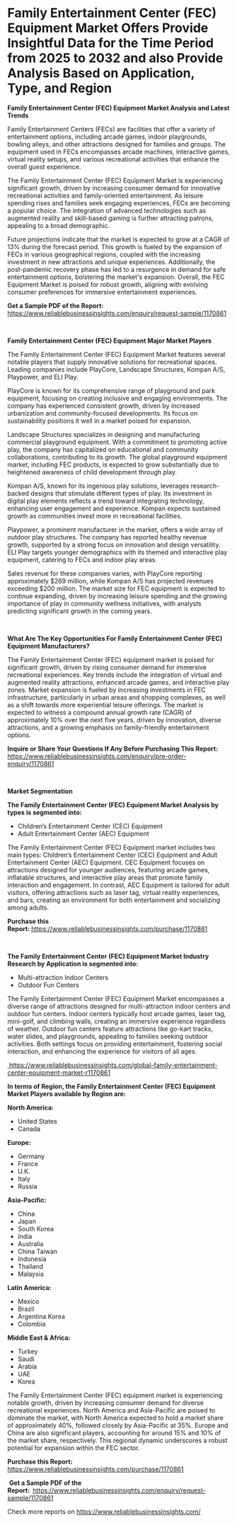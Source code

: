 <p><h1>Family Entertainment Center (FEC) Equipment Market Offers Provide Insightful Data for the Time Period from 2025 to 2032 and also Provide Analysis Based on Application, Type, and Region</h1></p><p><strong>Family Entertainment Center (FEC) Equipment Market Analysis and Latest Trends</strong></p>
<p><p>Family Entertainment Centers (FECs) are facilities that offer a variety of entertainment options, including arcade games, indoor playgrounds, bowling alleys, and other attractions designed for families and groups. The equipment used in FECs encompasses arcade machines, interactive games, virtual reality setups, and various recreational activities that enhance the overall guest experience.</p><p>The Family Entertainment Center (FEC) Equipment Market is experiencing significant growth, driven by increasing consumer demand for innovative recreational activities and family-oriented entertainment. As leisure spending rises and families seek engaging experiences, FECs are becoming a popular choice. The integration of advanced technologies such as augmented reality and skill-based gaming is further attracting patrons, appealing to a broad demographic. </p><p>Future projections indicate that the market is expected to grow at a CAGR of 13% during the forecast period. This growth is fueled by the expansion of FECs in various geographical regions, coupled with the increasing investment in new attractions and unique experiences. Additionally, the post-pandemic recovery phase has led to a resurgence in demand for safe entertainment options, bolstering the market's expansion. Overall, the FEC Equipment Market is poised for robust growth, aligning with evolving consumer preferences for immersive entertainment experiences.</p></p>
<p><strong>Get a Sample PDF of the Report:&nbsp;</strong> <a href="https://www.reliablebusinessinsights.com/enquiry/request-sample/1170861?utm_campaign=2729&utm_medium=2&utm_source=Github&utm_content=ia&utm_term=11032025&utm_id=family-entertainment-center-fec-equipment">https://www.reliablebusinessinsights.com/enquiry/request-sample/1170861</a></p>
<p>&nbsp;</p>
<p><strong>Family Entertainment Center (FEC) Equipment Major Market Players</strong></p>
<p><p>The Family Entertainment Center (FEC) Equipment Market features several notable players that supply innovative solutions for recreational spaces. Leading companies include PlayCore, Landscape Structures, Kompan A/S, Playpower, and ELI Play. </p><p>PlayCore is known for its comprehensive range of playground and park equipment, focusing on creating inclusive and engaging environments. The company has experienced consistent growth, driven by increased urbanization and community-focused developments. Its focus on sustainability positions it well in a market poised for expansion.</p><p>Landscape Structures specializes in designing and manufacturing commercial playground equipment. With a commitment to promoting active play, the company has capitalized on educational and community collaborations, contributing to its growth. The global playground equipment market, including FEC products, is expected to grow substantially due to heightened awareness of child development through play.</p><p>Kompan A/S, known for its ingenious play solutions, leverages research-backed designs that stimulate different types of play. Its investment in digital play elements reflects a trend toward integrating technology, enhancing user engagement and experience. Kompan expects sustained growth as communities invest more in recreational facilities.</p><p>Playpower, a prominent manufacturer in the market, offers a wide array of outdoor play structures. The company has reported healthy revenue growth, supported by a strong focus on innovation and design versatility. ELI Play targets younger demographics with its themed and interactive play equipment, catering to FECs and indoor play areas.</p><p>Sales revenue for these companies varies, with PlayCore reporting approximately $269 million, while Kompan A/S has projected revenues exceeding $200 million. The market size for FEC equipment is expected to continue expanding, driven by increasing leisure spending and the growing importance of play in community wellness initiatives, with analysts predicting significant growth in the coming years.</p></p>
<p>&nbsp;</p>
<p><strong>What Are The Key Opportunities For Family Entertainment Center (FEC) Equipment Manufacturers?</strong></p>
<p><p>The Family Entertainment Center (FEC) equipment market is poised for significant growth, driven by rising consumer demand for immersive recreational experiences. Key trends include the integration of virtual and augmented reality attractions, enhanced arcade games, and interactive play zones. Market expansion is fueled by increasing investments in FEC infrastructure, particularly in urban areas and shopping complexes, as well as a shift towards more experiential leisure offerings. The market is expected to witness a compound annual growth rate (CAGR) of approximately 10% over the next five years, driven by innovation, diverse attractions, and a growing emphasis on family-friendly entertainment options.</p></p>
<p><strong>Inquire or Share Your Questions If Any Before Purchasing This Report:</strong> <a href="https://www.reliablebusinessinsights.com/enquiry/pre-order-enquiry/1170861?utm_campaign=2729&utm_medium=2&utm_source=Github&utm_content=ia&utm_term=11032025&utm_id=family-entertainment-center-fec-equipment">https://www.reliablebusinessinsights.com/enquiry/pre-order-enquiry/1170861</a></p>
<p>&nbsp;</p>
<p><strong>Market Segmentation</strong></p>
<p><strong>The Family Entertainment Center (FEC) Equipment Market Analysis by types is segmented into:</strong></p>
<p><ul><li>Children’s Entertainment Center (CEC) Equipment</li><li>Adult Entertainment Center (AEC) Equipment</li></ul></p>
<p><p>The Family Entertainment Center (FEC) Equipment market includes two main types: Children’s Entertainment Center (CEC) Equipment and Adult Entertainment Center (AEC) Equipment. CEC Equipment focuses on attractions designed for younger audiences, featuring arcade games, inflatable structures, and interactive play areas that promote family interaction and engagement. In contrast, AEC Equipment is tailored for adult visitors, offering attractions such as laser tag, virtual reality experiences, and bars, creating an environment for both entertainment and socializing among adults.</p></p>
<p><strong>Purchase this Report:&nbsp;</strong><a href="https://www.reliablebusinessinsights.com/purchase/1170861?utm_campaign=2729&utm_medium=2&utm_source=Github&utm_content=ia&utm_term=11032025&utm_id=family-entertainment-center-fec-equipment">https://www.reliablebusinessinsights.com/purchase/1170861</a></p>
<p>&nbsp;</p>
<p><strong>The Family Entertainment Center (FEC) Equipment Market Industry Research by Application is segmented into:</strong></p>
<p><ul><li>Multi-attraction Indoor Centers</li><li>Outdoor Fun Centers</li></ul></p>
<p><p>The Family Entertainment Center (FEC) Equipment Market encompasses a diverse range of attractions designed for multi-attraction indoor centers and outdoor fun centers. Indoor centers typically host arcade games, laser tag, mini-golf, and climbing walls, creating an immersive experience regardless of weather. Outdoor fun centers feature attractions like go-kart tracks, water slides, and playgrounds, appealing to families seeking outdoor activities. Both settings focus on providing entertainment, fostering social interaction, and enhancing the experience for visitors of all ages.</p></p>
<p><a href="https://www.reliablebusinessinsights.com/global-family-entertainment-center-equipment-market-r1170861?utm_campaign=2729&utm_medium=2&utm_source=Github&utm_content=ia&utm_term=11032025&utm_id=family-entertainment-center-fec-equipment">&nbsp;https://www.reliablebusinessinsights.com/global-family-entertainment-center-equipment-market-r1170861</a></p>
<p><strong>In terms of Region, the Family Entertainment Center (FEC) Equipment Market Players available by Region are:</strong></p>
<p>
    <p> <strong> North America: </strong>
        <ul>
            <li>United States</li>
            <li>Canada</li>
        </ul>
        </p> 
    <p> <strong> Europe: </strong>
        <ul>
            <li>Germany</li>
            <li>France</li>
            <li>U.K.</li>
            <li>Italy</li>
            <li>Russia</li>
        </ul>
        </p> 
    <p> <strong> Asia-Pacific: </strong>
        <ul>
            <li>China</li>
            <li>Japan</li>
            <li>South Korea</li>
            <li>India</li>
            <li>Australia</li>
            <li>China Taiwan</li>
            <li>Indonesia</li>
            <li>Thailand</li>
            <li>Malaysia</li>
        </ul>
        </p> 
    <p> <strong> Latin America: </strong>
        <ul>
            <li>Mexico</li>
            <li>Brazil</li>
            <li>Argentina Korea</li>
            <li>Colombia</li>
        </ul>
        </p> 
    <p> <strong> Middle East & Africa: </strong>
        <ul>
            <li>Turkey</li>
            <li>Saudi</li>
            <li>Arabia</li>
            <li>UAE</li>
            <li>Korea</li>
        </ul>
    </p>
    </p>
<p><p>The Family Entertainment Center (FEC) equipment market is experiencing notable growth, driven by increasing consumer demand for diverse recreational experiences. North America and Asia-Pacific are poised to dominate the market, with North America expected to hold a market share of approximately 40%, followed closely by Asia-Pacific at 35%. Europe and China are also significant players, accounting for around 15% and 10% of the market share, respectively. This regional dynamic underscores a robust potential for expansion within the FEC sector.</p></p>
<p><strong>Purchase this Report: </strong><a href="https://www.reliablebusinessinsights.com/purchase/1170861?utm_campaign=2729&utm_medium=2&utm_source=Github&utm_content=ia&utm_term=11032025&utm_id=family-entertainment-center-fec-equipment">https://www.reliablebusinessinsights.com/purchase/1170861</a></p>
<p>&nbsp;<strong>Get a Sample PDF of the Report:&nbsp;&nbsp;</strong><a href="https://www.reliablebusinessinsights.com/enquiry/request-sample/1170861?utm_campaign=2729&utm_medium=2&utm_source=Github&utm_content=ia&utm_term=11032025&utm_id=family-entertainment-center-fec-equipment">https://www.reliablebusinessinsights.com/enquiry/request-sample/1170861</a></p>
<p><strong></strong></p>
<p>Check more reports on <a href="https://www.reliablebusinessinsights.com/?utm_campaign=2729&utm_medium=2&utm_source=Github&utm_content=ia&utm_term=11032025&utm_id=family-entertainment-center-fec-equipment">https://www.reliablebusinessinsights.com/</a></p>